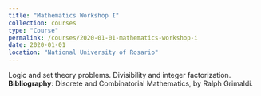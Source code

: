 ```yaml
---
title: "Mathematics Workshop I"
collection: courses
type: "Course"
permalink: /courses/2020-01-01-mathematics-workshop-i
date: 2020-01-01
location: "National University of Rosario"
---
```


Logic and set theory problems. Divisibility and integer factorization.
**Bibliography**: Discrete and Combinatorial Mathematics, by Ralph Grimaldi.
